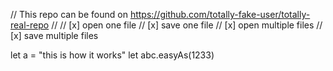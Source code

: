 // This repo can be found on https://github.com/totally-fake-user/totally-real-repo
//
// [x] open one file
// [x] save one file
// [x] open multiple files
// [x] save multiple files

let a = "this is how it works"
let abc.easyAs(1233)